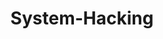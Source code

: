 ---
title: "System-Hacking"
layout: category
permalink: /categories/system-hacking/
taxonomy: system-hacking
---